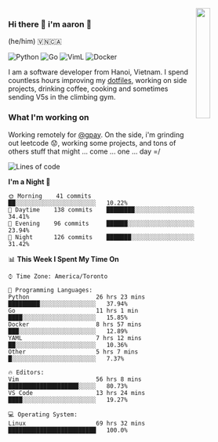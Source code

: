 <img src="https://media.giphy.com/media/l1J9LMNeWISnddECA/giphy.gif" align="right" width="24%" />

### Hi there 👋 i'm aaron :wolf:
(he/him) 🇻🇳🇨🇦

<p align="left">
    <img alt="Python" src="https://img.shields.io/badge/-Python-blue?style=flat-square&logo=python&logoColor=white" />
    <img alt="Go" src="https://img.shields.io/badge/-Golang-46a2f1?style=flat-square&logo=go&logoColor=white" />
    <img alt="VimL" src="https://img.shields.io/badge/-VimL-66d124?style=flat-square&logo=vim&logoColor=white" />
    <img alt="Docker" src="https://img.shields.io/badge/-Docker-1bd7de?style=flat-square&logo=docker&logoColor=white" />
</p>

I am a software developer from Hanoi, Vietnam. I spend countless hours improving my [dotfiles](https://github.com/aarnphm/dotfiles), working on side projects, drinking coffee, cooking and sometimes sending V5s in the climbing gym.

### What I'm working on
Working remotely for [@gpay](http://gpay.vn/en/home_en/). On the side, i'm grinding out leetcode :worried:, working some projects, and tons of others stuff that might ... come ... one ... day =/



<!--START_SECTION:waka-->
![Lines of code](https://img.shields.io/badge/From%20Hello%20World%20I%27ve%20Written-14.3%20million%20lines%20of%20code-blue)

**I'm a Night 🦉** 

```text
🌞 Morning    41 commits     ██░░░░░░░░░░░░░░░░░░░░░░░   10.22% 
🌆 Daytime    138 commits    ████████░░░░░░░░░░░░░░░░░   34.41% 
🌃 Evening    96 commits     ██████░░░░░░░░░░░░░░░░░░░   23.94% 
🌙 Night      126 commits    ███████░░░░░░░░░░░░░░░░░░   31.42%

```


📊 **This Week I Spent My Time On** 

```text
⌚︎ Time Zone: America/Toronto

💬 Programming Languages: 
Python                   26 hrs 23 mins      █████████░░░░░░░░░░░░░░░░   37.94% 
Go                       11 hrs 1 min        ████░░░░░░░░░░░░░░░░░░░░░   15.85% 
Docker                   8 hrs 57 mins       ███░░░░░░░░░░░░░░░░░░░░░░   12.89% 
YAML                     7 hrs 12 mins       ██░░░░░░░░░░░░░░░░░░░░░░░   10.36% 
Other                    5 hrs 7 mins        █░░░░░░░░░░░░░░░░░░░░░░░░   7.37%

🔥 Editors: 
Vim                      56 hrs 8 mins       ████████████████████░░░░░   80.73% 
VS Code                  13 hrs 24 mins      ████░░░░░░░░░░░░░░░░░░░░░   19.27%

💻 Operating System: 
Linux                    69 hrs 32 mins      █████████████████████████   100.0%

```


<!--END_SECTION:waka-->

<!--
**aarnphm/aarnphm** is a ✨ _special_ ✨ repository because its `README.md` (this file) appears on your GitHub profile.

Here are some ideas to get you started:

- 🔭 I’m currently working on ...
- 🌱 I’m currently learning ...
- 👯 I’m looking to collaborate on ...
- 🤔 I’m looking for help with ...
- 💬 Ask me about ...
- 📫 How to reach me: ...
- 😄 Pronouns: ...
- ⚡ Fun fact: ...
-->

